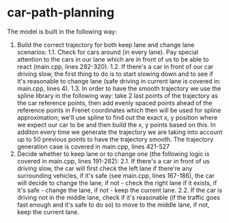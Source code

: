 # car-path-planning

The model is built in the following way:
1. Build the correct trajectory for both keep lane and change lane scenarios:
    1.1. Check for cars around (in every lane). Pay special attention to the cars in our lane which are in front of us to be able to react (main.cpp, lines 282-320).
    1.2. If there's a car in front of our car driving slow, the first thing to do is to start slowing down and to see if it's reasonable to change lane (safe driving in current lane is covered in: main.cpp, lines 4).
    1.3. In order to have the smooth trajectory we use the spline library in the following way: take 2 last points of the trajectory as the car reference points, then add evenly spaced points ahead of the reference points in Frenet coordinates which then will be used for spline approximation; we'll use spline to find out the exact x, y position where we expect our car to be and then build the x, y points based on this. In additon every time we generate the trajectory we are taking into account up to 50 previous points to have the trajectory smooth. The trajectory generation case is covered in main.cpp, lines 421-527
2. Decide whether to keep lane or to change one (the following logic is covered in main.cpp, lines 191-282):
    2.1. If there's a car in front of us driving slow, the car will first check the left lane if there're any surrounding vehicles, if it's safe (see main.cpp, lines 167-186), the car will decide to change the lane, if not - check the right lane if it exists, if it's safe - change the lane, if not - keep the current lane.
    2.2. If the car is driving not in the middle lane, check if it's reasonable (if the traffic goes fast enough and it's safe to do so) to move to the middle lane, if not, keep the current lane.